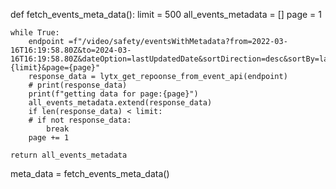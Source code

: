 def fetch_events_meta_data():
    limit = 500
    all_events_metadata = []
    page = 1


    while True:
        endpoint =f"/video/safety/eventsWithMetadata?from=2022-03-16T16:19:58.80Z&to=2024-03-16T16:19:58.80Z&dateOption=lastUpdatedDate&sortDirection=desc&sortBy=lastUpdatedDate&includeSubgroups=true&limit={limit}&page={page}"
        response_data = lytx_get_repoonse_from_event_api(endpoint)
        # print(response_data)
        print(f"getting data for page:{page}")
        all_events_metadata.extend(response_data)
        if len(response_data) < limit:
        # if not response_data:
            break
        page += 1

    return all_events_metadata

meta_data = fetch_events_meta_data()
